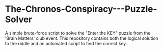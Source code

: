 # The-Chronos-Conspiracy---Puzzle-Solver
A simple brute-force script to solve the "Enter the KEY" puzzle from the 'Brain Matters' club event. This repository contains both the logical solution to the riddle and an automated script to find the correct key.
